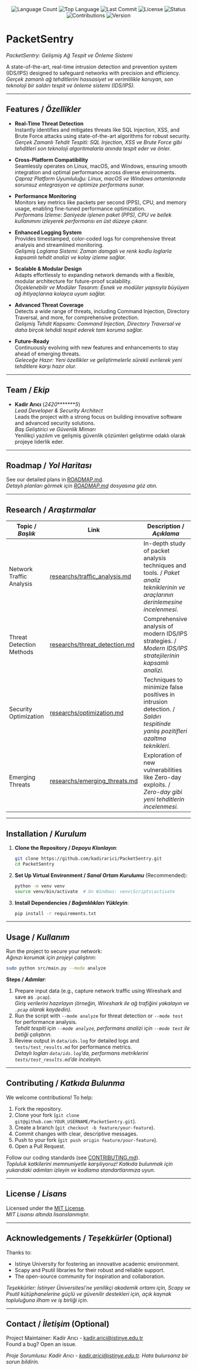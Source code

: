 <div align="center">
  <img src="https://img.shields.io/github/languages/count/kadirarici/PacketSentry?style=flat-square&color=blueviolet" alt="Language Count">
  <img src="https://img.shields.io/badge/Language-Python-1e90ff?style=flat-square" alt="Top Language">
  <img src="https://img.shields.io/github/last-commit/kadirarici/PacketSentry?date-today&style=flat-square&color=ff69b4" alt="Last Commit">
  <img src="https://img.shields.io/badge/License-MIT-yellow?style=flat-square" alt="License">
  <img src="https://img.shields.io/badge/Status-Active-green?style=flat-square" alt="Status">
  <img src="https://img.shields.io/badge/Contributions-Welcome-brightgreen?style=flat-square" alt="Contributions">
  <img src="https://img.shields.io/badge/Version-1.0-blueviolet?style=flat-square" alt="Version">
</div>

# PacketSentry
*PacketSentry: Gelişmiş Ağ Tespit ve Önleme Sistemi*

A state-of-the-art, real-time intrusion detection and prevention system (IDS/IPS) designed to safeguard networks with precision and efficiency.  
*Gerçek zamanlı ağ tehditlerini hassasiyet ve verimlilikle koruyan, son teknoloji bir saldırı tespit ve önleme sistemi (IDS/IPS).*

---

## Features / *Özellikler*

- **Real-Time Threat Detection**  
  Instantly identifies and mitigates threats like SQL Injection, XSS, and Brute Force attacks using state-of-the-art algorithms for robust security.  
  *Gerçek Zamanlı Tehdit Tespiti: SQL Injection, XSS ve Brute Force gibi tehditleri son teknoloji algoritmalarla anında tespit eder ve önler.*

- **Cross-Platform Compatibility**  
  Seamlessly operates on Linux, macOS, and Windows, ensuring smooth integration and optimal performance across diverse environments.  
  *Çapraz Platform Uyumluluğu: Linux, macOS ve Windows ortamlarında sorunsuz entegrasyon ve optimize performans sunar.*

- **Performance Monitoring**  
  Monitors key metrics like packets per second (PPS), CPU, and memory usage, enabling fine-tuned performance optimization.  
  *Performans İzleme: Saniyede işlenen paket (PPS), CPU ve bellek kullanımını izleyerek performansı en üst düzeye çıkarır.*

- **Enhanced Logging System**  
  Provides timestamped, color-coded logs for comprehensive threat analysis and streamlined monitoring.  
  *Gelişmiş Loglama Sistemi: Zaman damgalı ve renk kodlu loglarla kapsamlı tehdit analizi ve kolay izleme sağlar.*

- **Scalable & Modular Design**  
  Adapts effortlessly to expanding network demands with a flexible, modular architecture for future-proof scalability.  
  *Ölçeklenebilir ve Modüler Tasarım: Esnek ve modüler yapısıyla büyüyen ağ ihtiyaçlarına kolayca uyum sağlar.*

- **Advanced Threat Coverage**  
  Detects a wide range of threats, including Command Injection, Directory Traversal, and more, for comprehensive protection.  
  *Gelişmiş Tehdit Kapsamı: Command Injection, Directory Traversal ve daha birçok tehdidi tespit ederek tam koruma sağlar.*

- **Future-Ready**  
  Continuously evolving with new features and enhancements to stay ahead of emerging threats.  
  *Geleceğe Hazır: Yeni özellikler ve geliştirmelerle sürekli evrilerek yeni tehditlere karşı hazır olur.*

---

## Team / *Ekip*

- **Kadir Arıcı** (*2420*********5*)  
  *Lead Developer & Security Architect*  
  Leads the project with a strong focus on building innovative software and advanced security solutions.  
  *Baş Geliştirici ve Güvenlik Mimarı*  
  Yenilikçi yazılım ve gelişmiş güvenlik çözümleri geliştirme odaklı olarak projeye liderlik eder.

---

## Roadmap / *Yol Haritası*

See our detailed plans in [ROADMAP.md](ROADMAP.md).  
*Detaylı planları görmek için [ROADMAP.md](ROADMAP.md) dosyasına göz atın.*

---

## Research / *Araştırmalar*

| Topic / *Başlık*        | Link                                    | Description / *Açıklama*                        |
|-------------------------|-----------------------------------------|------------------------------------------------|
| Network Traffic Analysis | [researchs/traffic_analysis.md](researchs/traffic_analysis.md) | In-depth study of packet analysis techniques and tools. / *Paket analiz tekniklerinin ve araçlarının derinlemesine incelenmesi.* |
| Threat Detection Methods | [researchs/threat_detection.md](researchs/threat_detection.md) | Comprehensive analysis of modern IDS/IPS strategies. / *Modern IDS/IPS stratejilerinin kapsamlı analizi.* |
| Security Optimization    | [researchs/optimization.md](researchs/optimization.md) | Techniques to minimize false positives in intrusion detection. / *Saldırı tespitinde yanlış pozitifleri azaltma teknikleri.* |
| Emerging Threats         | [researchs/emerging_threats.md](researchs/emerging_threats.md) | Exploration of new vulnerabilities like Zero-day exploits. / *Zero-day gibi yeni tehditlerin incelenmesi.* |

---

## Installation / *Kurulum*

1. **Clone the Repository / *Depoyu Klonlayın***:  
   ```bash
   git clone https://github.com/kadirarici/PacketSentry.git
   cd PacketSentry
   ```

2. **Set Up Virtual Environment / *Sanal Ortam Kurulumu*** (Recommended):  
   ```bash
   python -m venv venv
   source venv/bin/activate  # On Windows: venv\Scripts\activate
   ```

3. **Install Dependencies / *Bağımlılıkları Yükleyin***:  
   ```bash
   pip install -r requirements.txt
   ```

---

## Usage / *Kullanım*

Run the project to secure your network:  
*Ağınızı korumak için projeyi çalıştırın:*

```bash
sudo python src/main.py --mode analyze
```

**Steps / *Adımlar***:  
1. Prepare input data (e.g., capture network traffic using Wireshark and save as `.pcap`).  
   *Giriş verilerini hazırlayın (örneğin, Wireshark ile ağ trafiğini yakalayın ve `.pcap` olarak kaydedin).*  
2. Run the script with `--mode analyze` for threat detection or `--mode test` for performance analysis.  
   *Tehdit tespiti için `--mode analyze`, performans analizi için `--mode test` ile betiği çalıştırın.*  
3. Review output in `data/ids.log` for detailed logs and `tests/test_results.md` for performance metrics.  
   *Detaylı logları `data/ids.log`’da, performans metriklerini `tests/test_results.md`’de inceleyin.*

---

## Contributing / *Katkıda Bulunma*

We welcome contributions! To help:  
1. Fork the repository.  
2. Clone your fork (`git clone git@github.com:YOUR_USERNAME/PacketSentry.git`).  
3. Create a branch (`git checkout -b feature/your-feature`).  
4. Commit changes with clear, descriptive messages.  
5. Push to your fork (`git push origin feature/your-feature`).  
6. Open a Pull Request.  

Follow our coding standards (see [CONTRIBUTING.md](CONTRIBUTING.md)).  
*Topluluk katkilerini memnuniyetle karşılıyoruz! Katkıda bulunmak için yukarıdaki adımları izleyin ve kodlama standartlarımıza uyun.*

---

## License / *Lisans*

Licensed under the [MIT License](LICENSE.md).  
*MIT Lisansı altında lisanslanmıştır.*

---

## Acknowledgements / *Teşekkürler* (Optional)

Thanks to:  
- Istinye University for fostering an innovative academic environment.  
- Scapy and Psutil libraries for their robust and reliable support.  
- The open-source community for inspiration and collaboration.  

*Teşekkürler: İstinyer Üniversitesi’ne yenilikçi akademik ortamı için, Scapy ve Psutil kütüphanelerine güçlü ve güvenilir destekleri için, açık kaynak topluluğuna ilham ve iş birliği için.*

---

## Contact / *İletişim* (Optional)

Project Maintainer: Kadir Arıcı - [kadir.arici@istinye.edu.tr](mailto:kadir.arici@istinye.edu.tr)  
Found a bug? Open an issue.  

*Proje Sorumlusu: Kadir Arıcı - [kadir.arici@istinye.edu.tr](mailto:kadir.arici@istinye.edu.tr). Hata bulursanız bir sorun bildirin.*